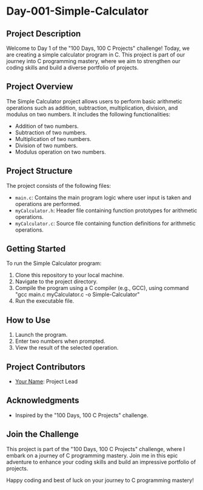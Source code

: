 # Day-001-Simple-Calculator

## Project Description

Welcome to Day 1 of the "100 Days, 100 C Projects" challenge! Today, we are creating a simple calculator program in C. This project is part of our journey into C programming mastery, where we aim to strengthen our coding skills and build a diverse portfolio of projects.

## Project Overview

The Simple Calculator project allows users to perform basic arithmetic operations such as addition, subtraction, multiplication, division, and modulus on two numbers. It includes the following functionalities:

- Addition of two numbers.
- Subtraction of two numbers.
- Multiplication of two numbers.
- Division of two numbers.
- Modulus operation on two numbers.

## Project Structure

The project consists of the following files:

- `main.c`: Contains the main program logic where user input is taken and operations are performed.
- `myCalculator.h`: Header file containing function prototypes for arithmetic operations.
- `myCalculator.c`: Source file containing function definitions for arithmetic operations.

## Getting Started

To run the Simple Calculator program:

1. Clone this repository to your local machine.
2. Navigate to the project directory.
3. Compile the program using a C compiler (e.g., GCC), using command "gcc main.c myCalculator.c -o Simple-Calculator"
4. Run the executable file.

## How to Use

1. Launch the program.
2. Enter two numbers when prompted.
3. View the result of the selected operation.

## Project Contributors

- [Your Name](https://www.linkedin.com/in/yourprofile): Project Lead

## Acknowledgments

- Inspired by the "100 Days, 100 C Projects" challenge.

## Join the Challenge

This project is part of the "100 Days, 100 C Projects" challenge, where I embark on a journey of C programming mastery. Join me in this epic adventure to enhance your coding skills and build an impressive portfolio of projects.

Happy coding and best of luck on your journey to C programming mastery!
